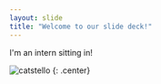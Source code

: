 ```yaml
---
layout: slide
title: "Welcome to our slide deck!"
---
```


I'm an intern sitting in!

![catstello](https://octodex.github.com/images/catstello.png)
{: .center}
